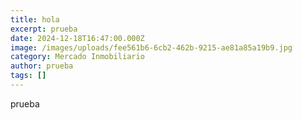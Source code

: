 ```yaml
---
title: hola
excerpt: prueba
date: 2024-12-18T16:47:00.000Z
image: /images/uploads/fee561b6-6cb2-462b-9215-ae81a85a19b9.jpg
category: Mercado Inmobiliario
author: prueba
tags: []
---
```

prueba
